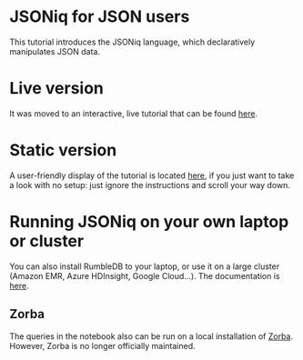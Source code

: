 # JSONiq for JSON users
This tutorial introduces the JSONiq language, which declaratively manipulates JSON data.

# Live version

It was moved to an interactive, live tutorial that can be found [here](https://colab.research.google.com/github/RumbleDB/rumble/blob/master/RumbleSandbox.ipynb).

# Static version

A user-friendly display of the tutorial is located [here](https://nbviewer.jupyter.org/github/ghislainfourny/jsoniq-tutorial/blob/master/JSONiq-tutorial.ipynb), if you just want to take a look with no setup: just ignore the instructions and scroll your way down.

# Running JSONiq on your own laptop or cluster

You can also install RumbleDB to your laptop, or use it on a large cluster (Amazon EMR, Azure HDInsight, Google Cloud...). The documentation is [here](https://rumble.readthedocs.io/en/latest/Getting%20started/).

## Zorba

The queries in the notebook also can be run on a local installation of [Zorba](http://zorba.io). However, Zorba is no longer officially maintained.
